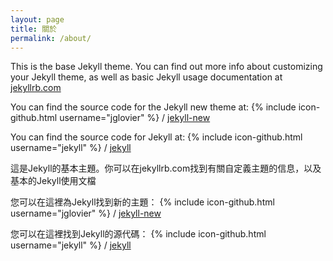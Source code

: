 ```yaml
---
layout: page
title: 關於
permalink: /about/
---
```


This is the base Jekyll theme. You can find out more info about customizing your Jekyll theme, as well as basic Jekyll usage documentation at [jekyllrb.com](http://jekyllrb.com/)

You can find the source code for the Jekyll new theme at:
{% include icon-github.html username="jglovier" %} /
[jekyll-new](https://github.com/jglovier/jekyll-new)

You can find the source code for Jekyll at:
{% include icon-github.html username="jekyll" %} /
[jekyll](https://github.com/jekyll/jekyll)

這是Jekyll的基本主題。你可以在jekyllrb.com找到有關自定義主題的信息，以及基本的Jekyll使用文檔

您可以在這裡為Jekyll找到新的主題：
{% include icon-github.html username="jglovier" %} /
[jekyll-new](https://github.com/jglovier/jekyll-new)

您可以在這裡找到Jekyll的源代碼：
{% include icon-github.html username="jekyll" %} /
[jekyll](https://github.com/jekyll/jekyll)
